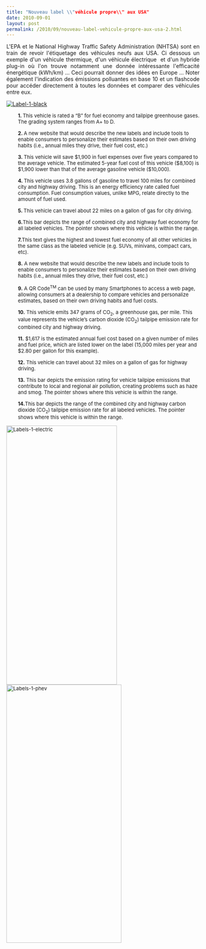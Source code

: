 ```yaml
---
title: "Nouveau label \\"véhicule propre\\" aux USA"
date: 2010-09-01
layout: post
permalink: /2010/09/nouveau-label-vehicule-propre-aux-usa-2.html
---
```


<p style="text-align: justify">L'EPA et le National Highway Traffic Safety Administration (NHTSA) sont en train de revoir l'étiquetage des véhicules neufs aux USA. Ci dessous un exemple d'un véhicule thermique, d'un véhicule électrique  et d'un hybride plug-in où l'on trouve notamment une donnée intéressante l'efficacité énergétique (kWh/km) ... Ceci pourrait donner des idées en Europe ... Noter également l'indication des émissions polluantes en base 10 et un flashcode pour accéder directement à toutes les données et comparer des véhicules entre eux.</p> <p><a href="/wp-content/uploads/sites/6/old/6a0120a66d2ad4970b0133f376b27b970b-800wi.gif" rel="lightbox"><img alt="Label-1-black" class="asset  asset-image at-xid-6a0120a66d2ad4970b0133f376b27b970b" src="/wp-content/uploads/sites/6/old/6a0120a66d2ad4970b0133f376b27b970b-500wi.gif" style="margin-left: auto;margin-right: auto" title="Label-1-black" /></a>  </p>  <!--more-->   <p style="padding-left: 30px"><span style="font-size: small"><strong>1. </strong>This vehicle is rated a “B” for fuel economy and tailpipe greenhouse gases. The grading system ranges from A+ to D.</span></p> <p style="padding-left: 30px"><span style="font-size: small"><strong>2. </strong>A new website that would describe the new labels and include tools to enable consumers to personalize their estimates based on their own driving habits (i.e., annual miles they drive, their fuel cost, etc.)</span></p> <p style="padding-left: 30px"><span style="font-size: small"><strong>3. </strong>This vehicle will save $1,900 in fuel expenses over five years compared to the average vehicle. The estimated 5-year fuel cost of this vehicle ($8,100) is $1,900 lower than that of the average gasoline vehicle ($10,000).</span></p> <p style="padding-left: 30px"><span style="font-size: small"><strong>4. </strong>This vehicle uses 3.8 gallons of gasoline to travel 100 miles for combined city and highway driving. This is an energy efficiency rate called fuel consumption. Fuel consumption values, unlike MPG, relate directly to the amount of fuel used.</span></p> <p style="padding-left: 30px"><span style="font-size: small"><strong>5. </strong>This vehicle can travel about 22 miles on a gallon of gas for city driving.</span></p> <p style="padding-left: 30px"><span style="font-size: small"><strong>6.</strong>This bar depicts the range of combined city and highway fuel economy for all labeled vehicles. The pointer shows where this vehicle is within the range.</span></p> <p style="padding-left: 30px"><span style="font-size: small"><strong>7.</strong>This text gives the highest and lowest fuel economy of all other vehicles in the same class as the labeled vehicle (e.g. SUVs, minivans, compact cars, etc).</span></p> <p style="padding-left: 30px"><span style="font-size: small"><strong>8.</strong> A new website that would describe the new labels and include tools to enable consumers to personalize their estimates based on their own driving habits (i.e., annual miles they drive, their fuel cost, etc.)</span></p> <p style="padding-left: 30px"><span style="font-size: small"><strong>9.</strong> A QR Code<sup>TM</sup> can be used by many Smartphones to access a web page, allowing consumers at a dealership to compare vehicles and personalize estimates, based on their own driving habits and fuel costs.</span></p> <p style="padding-left: 30px"><span style="font-size: small"><strong>10.</strong> This vehicle emits 347 grams of CO<sub>2</sub>, a greenhouse gas, per mile. This value represents the vehicle’s carbon dioxide (CO<sub>2</sub>) tailpipe emission rate for combined city and highway driving.</span></p> <p style="padding-left: 30px"><span style="font-size: small"><strong>11.</strong> $1,617 is the estimated annual fuel cost based on a given number of miles and fuel price, which are listed lower on the label (15,000 miles per year and $2.80 per gallon for this example).</span></p> <p style="padding-left: 30px"><span style="font-size: small"><strong>12.</strong> This vehicle can travel about 32 miles on a gallon of gas for highway driving.</span></p> <p style="padding-left: 30px"><span style="font-size: small"><strong>13.</strong> This bar depicts the emission rating for vehicle tailpipe emissions that contribute to local and regional air pollution, creating problems such as haze and smog. The pointer shows where this vehicle is within the range.</span></p> <p style="padding-left: 30px"><span style="font-size: small"><strong>14.</strong>This bar depicts the range of the combined city and highway carbon dioxide (CO<sub>2</sub>) tailpipe emission rate for all labeled vehicles. The pointer shows where this vehicle is within the range.</span></p> <p><span style="font-size: small"><a href="/wp-content/uploads/sites/6/old/6a0120a66d2ad4970b0134869abe4c970c-800wi.jpg" rel="lightbox"><img alt="Labels-1-electric" class="asset  asset-image at-xid-6a0120a66d2ad4970b0134869abe4c970c" height="676" src="/wp-content/uploads/sites/6/old/6a0120a66d2ad4970b0134869abe4c970c-320wi.jpg" title="Labels-1-electric" width="288" /></a><a href="/wp-content/uploads/sites/6/old/6a0120a66d2ad4970b0134869ac0be970c-800wi.jpg" rel="lightbox"><img alt="Labels-1-phev" class="asset  asset-image at-xid-6a0120a66d2ad4970b0134869ac0be970c" height="674" src="/wp-content/uploads/sites/6/old/6a0120a66d2ad4970b0134869ac0be970c-320wi.jpg" title="Labels-1-phev" width="300" /></a> <br /> <br />  <br /> <br /><br /> <br /> <br /></span></p> <p> </p>